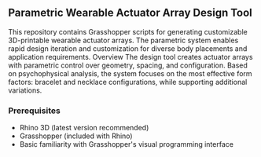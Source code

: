 
## Parametric Wearable Actuator Array Design Tool
This repository contains Grasshopper scripts for generating customizable 3D-printable wearable actuator arrays. The parametric system enables rapid design iteration and customization for diverse body placements and application requirements.
Overview
The design tool creates actuator arrays with parametric control over geometry, spacing, and configuration. Based on psychophysical analysis, the system focuses on the most effective form factors: bracelet and necklace configurations, while supporting additional variations.

### Prerequisites
- Rhino 3D (latest version recommended)
- Grasshopper (included with Rhino)
- Basic familiarity with Grasshopper's visual programming interface